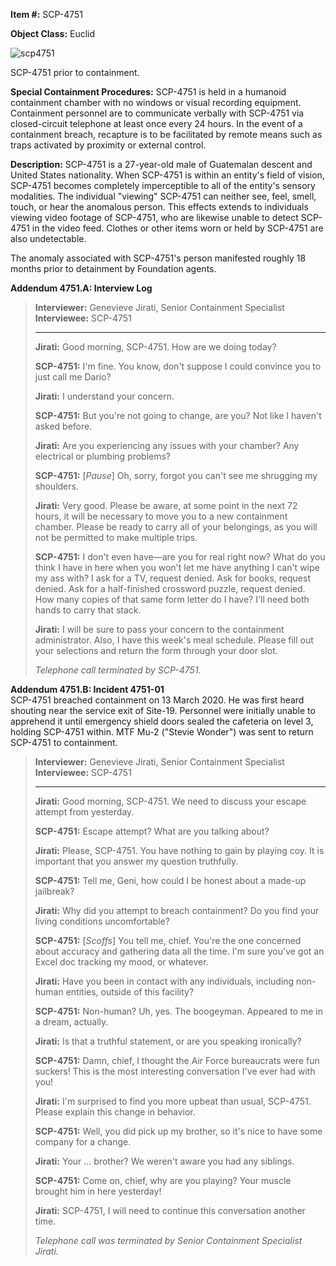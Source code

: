  
**Item #:** SCP-4751

**Object Class:** Euclid

![scp4751](http://www.scp-wiki.net/local--files/scp-4751/scp4751)

SCP-4751 prior to containment.

**Special Containment Procedures:** SCP-4751 is held in a humanoid containment chamber with no windows or visual recording equipment. Containment personnel are to communicate verbally with SCP-4751 via closed-circuit telephone at least once every 24 hours. In the event of a containment breach, recapture is to be facilitated by remote means such as traps activated by proximity or external control.

**Description:** SCP-4751 is a 27-year-old male of Guatemalan descent and United States nationality. When SCP-4751 is within an entity's field of vision, SCP-4751 becomes completely imperceptible to all of the entity's sensory modalities. The individual "viewing" SCP-4751 can neither see, feel, smell, touch, or hear the anomalous person. This effects extends to individuals viewing video footage of SCP-4751, who are likewise unable to detect SCP-4751 in the video feed. Clothes or other items worn or held by SCP-4751 are also undetectable.

The anomaly associated with SCP-4751's person manifested roughly 18 months prior to detainment by Foundation agents.

**Addendum 4751.A: Interview Log**

> **Interviewer:** Genevieve Jirati, Senior Containment Specialist  
> **Interviewee:** SCP-4751
> 
> * * *
> 
> **Jirati:** Good morning, SCP-4751. How are we doing today?
> 
> **SCP-4751:** I'm fine. You know, don't suppose I could convince you to just call me Dario?
> 
> **Jirati:** I understand your concern.
> 
> **SCP-4751:** But you're not going to change, are you? Not like I haven't asked before.
> 
> **Jirati:** Are you experiencing any issues with your chamber? Any electrical or plumbing problems?
> 
> **SCP-4751:** \[_Pause_\] Oh, sorry, forgot you can't see me shrugging my shoulders.
> 
> **Jirati:** Very good. Please be aware, at some point in the next 72 hours, it will be necessary to move you to a new containment chamber. Please be ready to carry all of your belongings, as you will not be permitted to make multiple trips.
> 
> **SCP-4751:** I don't even have—are you for real right now? What do you think I have in here when you won't let me have anything I can't wipe my ass with? I ask for a TV, request denied. Ask for books, request denied. Ask for a half-finished crossword puzzle, request denied. How many copies of that same form letter do I have? I'll need both hands to carry that stack.
> 
> **Jirati:** I will be sure to pass your concern to the containment administrator. Also, I have this week's meal schedule. Please fill out your selections and return the form through your door slot.
> 
> _Telephone call terminated by SCP-4751._

**Addendum 4751.B: Incident 4751-01**  
SCP-4751 breached containment on 13 March 2020. He was first heard shouting near the service exit of Site-19. Personnel were initially unable to apprehend it until emergency shield doors sealed the cafeteria on level 3, holding SCP-4751 within. MTF Mu-2 ("Stevie Wonder") was sent to return SCP-4751 to containment.

> **Interviewer:** Genevieve Jirati, Senior Containment Specialist  
> **Interviewee:** SCP-4751
> 
> * * *
> 
> **Jirati:** Good morning, SCP-4751. We need to discuss your escape attempt from yesterday.
> 
> **SCP-4751:** Escape attempt? What are you talking about?
> 
> **Jirati:** Please, SCP-4751. You have nothing to gain by playing coy. It is important that you answer my question truthfully.
> 
> **SCP-4751:** Tell me, Geni, how could I be honest about a made-up jailbreak?
> 
> **Jirati:** Why did you attempt to breach containment? Do you find your living conditions uncomfortable?
> 
> **SCP-4751:** \[_Scoffs_\] You tell me, chief. You're the one concerned about accuracy and gathering data all the time. I'm sure you've got an Excel doc tracking my mood, or whatever.
> 
> **Jirati:** Have you been in contact with any individuals, including non-human entities, outside of this facility?
> 
> **SCP-4751:** Non-human? Uh, yes. The boogeyman. Appeared to me in a dream, actually.
> 
> **Jirati:** Is that a truthful statement, or are you speaking ironically?
> 
> **SCP-4751:** Damn, chief, I thought the Air Force bureaucrats were fun suckers! This is the most interesting conversation I've ever had with you!
> 
> **Jirati:** I'm surprised to find you more upbeat than usual, SCP-4751. Please explain this change in behavior.
> 
> **SCP-4751:** Well, you did pick up my brother, so it's nice to have some company for a change.
> 
> **Jirati:** Your … brother? We weren't aware you had any siblings.
> 
> **SCP-4751:** Come on, chief, why are you playing? Your muscle brought him in here yesterday!
> 
> **Jirati:** SCP-4751, I will need to continue this conversation another time.
> 
> _Telephone call was terminated by Senior Containment Specialist Jirati._